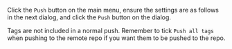 Click the `Push` button on the main menu, ensure the settings are as follows in the next dialog, and click the `Push` button on the dialog.

<pic src="{{baseUrl}}/gitAndGithub/push/images/sourcetree_1.png" height="150" />
<p/>

<box type="warning">

Tags are not included in a normal push. Remember to tick `Push all tags` when pushing to the remote repo if you want them to be pushed to the repo.<br>
<pic src="images/pushTags.png" width="500" />
</box>

